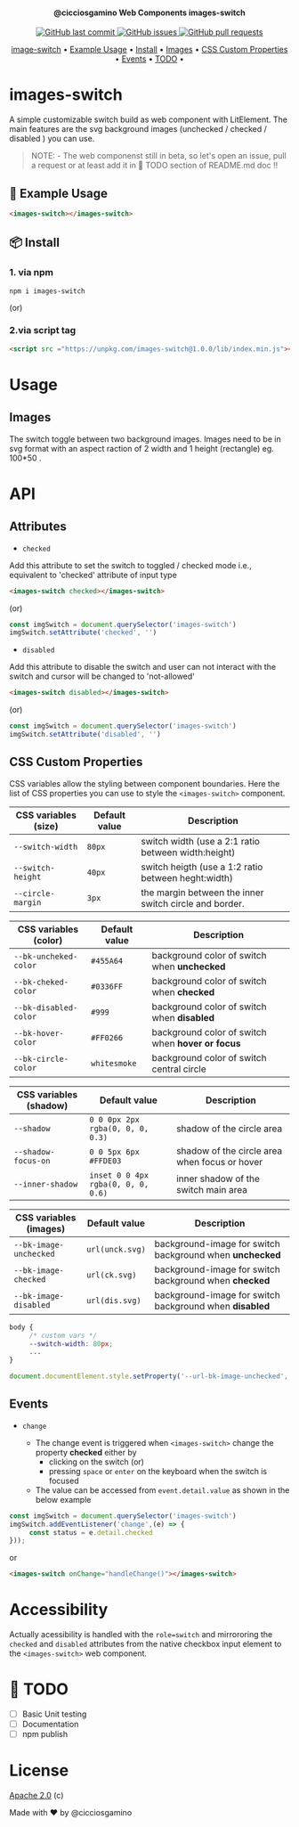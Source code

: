 <h4 align="center">@cicciosgamino Web Components <b>images-switch</b></h4>

<p align="center">
    <a href="https://github.com/CICCIOSGAMINO/images-switch/commits/master">
    <img src="https://img.shields.io/github/last-commit/CICCIOSGAMINO/images-switch.svg?style=flat-square&logo=github&logoColor=white"
         alt="GitHub last commit">
    <a href="https://github.com/CICCIOSGAMINO/images-switch/issues">
    <img src="https://img.shields.io/github/issues-raw/CICCIOSGAMINO/images-switch.svg?style=flat-square&logo=github&logoColor=white"
         alt="GitHub issues">
    <a href="https://github.com/CICCIOSGAMINO/images-switch/pulls">
    <img src="https://img.shields.io/github/issues-pr-raw/CICCIOSGAMINO/images-switch.svg?style=flat-square&logo=github&logoColor=white"
         alt="GitHub pull requests">
</p>
      
<p align="center">
  <a href="#images-switch">image-switch</a> •
  <a href="#example usage">Example Usage</a> •
  <a href="#install">Install</a> •
  <a href="#images">Images</a> •
  <a href="#css custom properties">CSS Custom Properties</a> •
  <a href="#events">Events</a> •
  <a href="#todo">TODO</a> •
</p>

# images-switch
A simple customizable switch build as web component with LitElement. The main features are the svg background images (unchecked / checked / disabled ) you can use.  

> NOTE: 
     - The web componenst still in beta, so let's open an issue, pull a request or at least add it in 🔧 TODO section of README.md doc !! 

## 🍙 Example Usage

```html
<images-switch></images-switch>
```

## 📦 Install
### 1. via npm
```
npm i images-switch
```
(or)
### 2.via script tag

```html
<script src ="https://unpkg.com/images-switch@1.0.0/lib/index.min.js"></script>
```

# Usage

## Images 
The switch toggle between two background images. Images need to be in svg format with an aspect raction of 2 width and 1 height (rectangle) eg. 100*50 . 

# API

## Attributes
- `checked`

 Add this attribute to set the switch to toggled / checked mode i.e., equivalent to 'checked' attribute of input type 
```html
<images-switch checked></images-switch>
```
  (or)
```javascript
const imgSwitch = document.querySelector('images-switch')
imgSwitch.setAttribute('checked', '')
``` 
- `disabled`

Add this attribute to disable the switch and user can not interact with the switch and cursor will be changed to 'not-allowed'
```html
<images-switch disabled></images-switch>

```
(or)
```javascript
const imgSwitch = document.querySelector('images-switch')
imgSwitch.setAttribute('disabled', '')
```

## CSS Custom Properties
CSS variables allow the styling between component boundaries. Here the list of CSS properties you can use to style the `<images-switch>` component. 

| CSS variables (size)   | Default value | Description 
|-------------------------|---------------|-------------
| `--switch-width`        | `80px`   | switch width (use a 2:1 ratio between width:height) 
| `--switch-height`       | `40px`   | switch heigth (use a 1:2 ratio between heght:width)
| `--circle-margin`       | `3px`    | the margin between the inner switch circle and border.  

| CSS variables (color)   | Default value | Description 
|-------------------------|---------------|-------------
| `--bk-uncheked-color`   | `#455A64` | background color of switch when **unchecked**           
| `--bk-cheked-color`     | `#0336FF` | background color of switch when **checked**           
| `--bk-disabled-color`   | `#999`    | background color of switch when **disabled**           
| `--bk-hover-color`      | `#FF0266` | background color of switch when **hover or focus**           
| `--bk-circle-color`     | `whitesmoke`|  background color of switch central circle    

| CSS variables (shadow)  | Default value | Description 
|-------------------------|---------------|-------------
| `--shadow`              |  `0 0 0px 2px rgba(0, 0, 0, 0.3)`|  shadow of the circle area 
| `--shadow-focus-on`     |  `0 0 5px 6px #FFDE03`           |  shadow of the circle area when focus or hover 
| `--inner-shadow`        | `inset 0 0 4px rgba(0, 0, 0, 0.6)`|  inner shadow of the switch main area 

| CSS variables (images) | Default value | Description 
|------------------------|---------------|-------------
| `--bk-image-unchecked` | `url(unck.svg)`|  background-image for switch background when **unchecked**
| `--bk-image-checked`   | `url(ck.svg)`  |  background-image for switch background when **checked** 
| `--bk-image-disabled`  | `url(dis.svg)` |  background-image for switch background when **disabled** 


```css
body {
     /* custom vars */ 
     --switch-width: 80px;
     ... 
}
```

```javascript
document.documentElement.style.setProperty('--url-bk-image-unchecked', 'url(light.svg)');
```
## Events

- `change`

    - The change event is triggered when `<images-switch>` change the property **checked** either by
       -  clicking on the switch (or)
       -  pressing `space` or `enter` on the keyboard when the switch is focused
    - The value can be accessed from `event.detail.value` as shown in the below example


```javascript
const imgSwitch = document.querySelector('images-switch')
imgSwitch.addEventListener('change',(e) => {
     const status = e.detail.checked
}));
```
or

```html
<images-switch onChange="handleChange()"></images-switch>
```

# Accessibility
Actually acessibility is handled with the `role=switch` and mirrororing the `checked` and `disabled` attributes from the native checkbox input element to the `<images-switch>` web component. 

# 🔧 TODO 
- [ ] Basic Unit testing 
- [ ] Documentation
- [ ] npm publish

# License
[Apache 2.0](https://github.com/CICCIOSGAMINO/images-switch/blob/master/LICENSE) (c)

Made with ❤️ by @cicciosgamino


